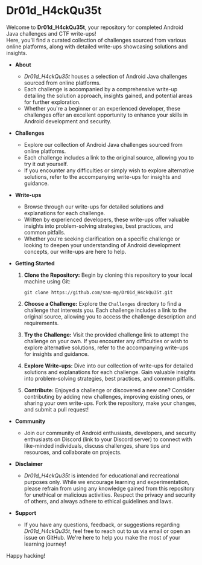 # Dr01d_H4ckQu35t

Welcome to **Dr01d_H4ckQu35t**, your repository for completed Android Java challenges and CTF write-ups!  
Here, you'll find a curated collection of challenges sourced from various online platforms, along with detailed write-ups showcasing solutions and insights.

- **About**
  - *Dr01d_H4ckQu35t* houses a selection of Android Java challenges sourced from online platforms.  
  - Each challenge is accompanied by a comprehensive write-up detailing the solution approach, insights gained, and potential areas for further exploration.  
  - Whether you're a beginner or an experienced developer, these challenges offer an excellent opportunity to enhance your skills in Android development and security.

- **Challenges**
  - Explore our collection of Android Java challenges sourced from online platforms.  
  - Each challenge includes a link to the original source, allowing you to try it out yourself.  
  - If you encounter any difficulties or simply wish to explore alternative solutions, refer to the accompanying write-ups for insights and guidance.

- **Write-ups**
  - Browse through our write-ups for detailed solutions and explanations for each challenge.
  - Written by experienced developers, these write-ups offer valuable insights into problem-solving strategies, best practices, and common pitfalls.
  - Whether you're seeking clarification on a specific challenge or looking to deepen your understanding of Android development concepts, our write-ups are here to help.

- **Getting Started**
  1. **Clone the Repository:** Begin by cloning this repository to your local machine using Git:
      ```
      git clone https://github.com/sam-mg/Dr01d_H4ckQu35t.git
      ```

  2. **Choose a Challenge:** Explore the `Challenges` directory to find a challenge that interests you. Each challenge includes a link to the original source, allowing you to access the challenge description and requirements.

  3. **Try the Challenge:** Visit the provided challenge link to attempt the challenge on your own. If you encounter any difficulties or wish to explore alternative solutions, refer to the accompanying write-ups for insights and guidance.

  4. **Explore Write-ups:** Dive into our collection of write-ups for detailed solutions and explanations for each challenge. Gain valuable insights into problem-solving strategies, best practices, and common pitfalls.

  5. **Contribute:** Enjoyed a challenge or discovered a new one? Consider contributing by adding new challenges, improving existing ones, or sharing your own write-ups. Fork the repository, make your changes, and submit a pull request!

- **Community**
  - Join our community of Android enthusiasts, developers, and security enthusiasts on Discord (link to your Discord server) to connect with like-minded individuals, discuss challenges, share tips and resources, and collaborate on projects.

- **Disclaimer**
  - *Dr01d_H4ckQu35t* is intended for educational and recreational purposes only. While we encourage learning and experimentation, please refrain from using any knowledge gained from this repository for unethical or malicious activities. Respect the privacy and security of others, and always adhere to ethical guidelines and laws.

- **Support**
  - If you have any questions, feedback, or suggestions regarding *Dr01d_H4ckQu35t*, feel free to reach out to us via email or open an issue on GitHub. We're here to help you make the most of your learning journey!

Happy hacking!
